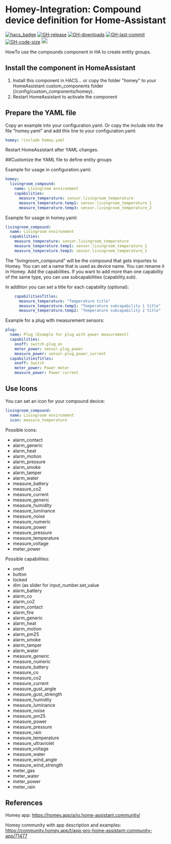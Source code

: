 # Homey-Integration: Compound device definition for Home-Assistant

[![hacs_badge](https://img.shields.io/badge/HACS-Default-orange.svg?style=flat-square)](https://github.com/hacs)
[![GH-release](https://img.shields.io/github/v/release/RonnyWinkler/homeassistant.homey.svg?style=flat-square)](https://github.com/RonnyWinkler/homeassistant.homey/releases)
[![GH-downloads](https://img.shields.io/github/downloads/RonnyWinkler/homeassistant.homey/total?style=flat-square)](https://github.com/RonnyWinkler/homeassistant.homey/releases)
[![GH-last-commit](https://img.shields.io/github/last-commit/RonnyWinkler/homeassistant.homey.svg?style=flat-square)](https://github.com/RonnyWinkler/homeassistant.homey/commits/master)
[![GH-code-size](https://img.shields.io/github/languages/code-size/RonnyWinkler/homeassistant.homey.svg?color=red&style=flat-square)](https://github.com/RonnyWinkler/homeassistant.homey)
<a href="https://paypal.me/winklerronny"><img src="https://www.paypalobjects.com/en_US/i/btn/btn_donate_SM.gif" height="20"></a>

HowTo use the compounds component in HA to create entity groups.

## Install the component in HomeAssistant
1) Install this component in HACS... or copy the folder "homey" to your HomeAssistant custom_components folder (/config/custom_components/homey).
2) Restart HomeAssistant to activate the component


## Prepare the YAML file
Copy an example into your configuration.yaml. Or copy the include into the file "homey.yaml" and add this line to your configuration.yaml:
```yaml
homey: !include homey.yaml
```
Restart HomeAssistant after YAML changes.

##Customize the YAML file to define entity groups

Example for usage in configuration.yaml:
```yaml
homey:
  livingroom_compound:
    name: Livingroom environment
    capabilities:
      measure_temperature: sensor.livingroom_temperature
      measure_temperature.temp1: sensor.livingroom_temperature_1
      measure_temperature.temp3: sensor.livingroom_temperature_2
```

Example for usage in homey.yaml:
```yaml
livingroom_compound:
  name: Livingroom environment
  capabilities:
    measure_temperature: sensor.livingroom_temperature
    measure_temperature.temp1: sensor.livingroom_temperature_1
    measure_temperature.temp3: sensor.livingroom_temperature_2
```

The "livingroom_compound" will be the compound that gets importes to Homey.
You can set a name that is used as device name. You can rename it in Homey.
Add the capabilities. If you want to add more than one capability of the same type, you can use subcapabilities (capability.sub).

In addition you can set a title for each capability (optional):
```yaml
    capabilitiesTitles:
      measure_temperature: "Temperature title"
      measure_temperature.temp1: "Temperature subcapability 1 title"
      measure_temperature.temp2: "Temperature subcapability 2 title"
```

Example for a plug with measurement sensors:
```yaml
plug:
  name: Plug (Example for plug with power measurement)
  capabilities:
    onoff: switch.plug_on
    meter_power: sensor.plug_power
    measure_power: sensor.plug_power_current
  capabilitiesTitles:
    onoff: Switch
    meter_power: Power meter
    measure_power: Power current
```

## Use Icons
You can set an icon for your compound device:
```yaml
livingroom_compound:
  name: Livingroom environment
  icon: measure_temperature
```

Possible icons:
- alarm_contact
- alarm_generic
- alarm_heat
- alarm_motion
- alarm_pressure
- alarm_smoke
- alarm_tamper
- alarm_water
- measure_battery
- measure_co2
- measure_current
- measure_generic
- measure_humidity
- measure_luminance
- measure_noise
- measure_numeric
- measure_power
- measure_pressure
- measure_temperature
- measure_voltage
- meter_power

Possible capabilities:
- onoff
- button
- locked
- dim (as slider for input_number.set_value
- alarm_battery
- alarm_co
- alarm_co2
- alarm_contact
- alarm_fire
- alarm_generic
- alarm_heat
- alarm_motion
- alarm_pm25
- alarm_smoke
- alarm_tamper
- alarm_water
- measure_generic
- measure_numeric
- measure_battery
- measure_co
- measure_co2
- measure_current
- measure_gust_angle
- measure_gust_strength
- measure_humidity
- measure_luminance
- measure_noise
- measure_pm25
- measure_power
- measure_pressure
- measure_rain
- measure_temperature
- measure_ultraviolet
- measure_voltage
- measure_water
- measure_wind_angle
- measure_wind_strength
- meter_gas
- meter_water
- meter_power
- meter_rain


## References

Homey app:
https://homey.app/a/io.home-assistant.community/

Homey community with app description and examples:
https://community.homey.app/t/app-pro-home-assistant-community-app/71477